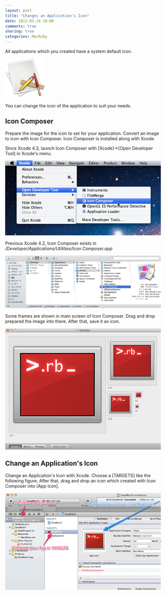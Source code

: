 ```yaml
---
layout: post
title: "Changes an Application's Icon"
date: 2012-03-24 10:00
comments: true
sharing: true
categories: MacRuby
---
```


All applications which you created have a system default icon.

![image](/images/en/intro-icon/default_icon.png)

You can change the icon of the application to suit your needs.


## Icon Composer
Prepare the image for the icon to set for your application. Convert an image to icon with Icon Composer. Icon Composer is installed along with Xcode.

Since Xcode 4.3, launch Icon Composer with [Xcode]->[Open Developer Tool] in Xcode's menu.

![image](/images/en/intro-icon/icon_composer_xcode43.png)

Previous Xcode 4.2, Icon Composer exists in */Developer/Applications/Utilities/Icon Composer.app*

![image](/images/en/intro-icon/icon_composer_xcode42.png)

Some frames are shown in main screen of Icon Composer. Drag and drop prepared the image into there. After that, save it as icon.

![image](/images/en/intro-icon/icns.png)


## Change an Application's Icon
Change an Application's Icon with Xcode. Choose a [TARGETS] like the following figure. After that, drag and drop an icon which created with Icon Composer into [App Icon].

![image](/images/en/intro-icon/change_icon.png)